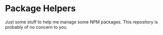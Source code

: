 # Package Helpers

Just some stuff to help me manage some NPM packages. This repository is probably of no concern to you.
